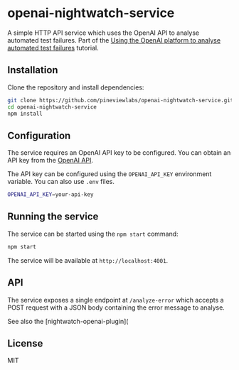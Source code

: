 # openai-nightwatch-service

A simple HTTP API service which uses the OpenAI API to analyse automated test failures. Part of the [Using the OpenAI platform to analyse automated test failures](https://labs.pineview.io/using-openai-platform-to-analyse-automated-test-failures/) tutorial.

## Installation

Clone the repository and install dependencies:

```bash
git clone https://github.com/pineviewlabs/openai-nightwatch-service.git
cd openai-nightwatch-service
npm install
```

## Configuration

The service requires an OpenAI API key to be configured. You can obtain an API key from the [OpenAI API](https://platform.openai.com/).

The API key can be configured using the `OPENAI_API_KEY` environment variable. You can also use `.env` files. 

```bash
OPENAI_API_KEY=your-api-key
```

## Running the service

The service can be started using the `npm start` command:

```bash
npm start
```

The service will be available at `http://localhost:4001`.

## API

The service exposes a single endpoint at `/analyze-error` which accepts a POST request with a JSON body containing the error message to analyse. 

See also the [nightwatch-openai-plugin](

## License
MIT